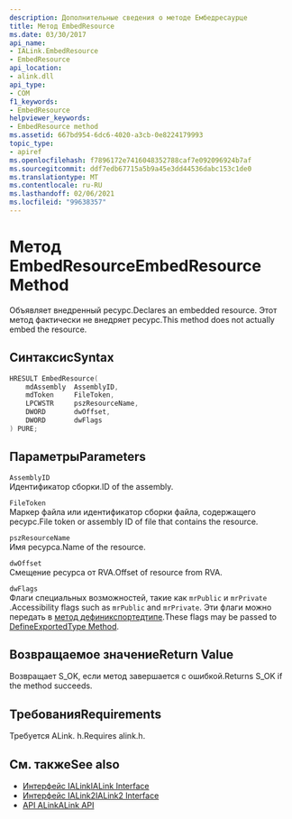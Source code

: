 ```yaml
---
description: Дополнительные сведения о методе Ембедресаурце
title: Метод EmbedResource
ms.date: 03/30/2017
api_name:
- IALink.EmbedResource
- EmbedResource
api_location:
- alink.dll
api_type:
- COM
f1_keywords:
- EmbedResource
helpviewer_keywords:
- EmbedResource method
ms.assetid: 667bd954-6dc6-4020-a3cb-0e8224179993
topic_type:
- apiref
ms.openlocfilehash: f7896172e7416048352788caf7e092096924b7af
ms.sourcegitcommit: ddf7edb67715a5b9a45e3dd44536dabc153c1de0
ms.translationtype: MT
ms.contentlocale: ru-RU
ms.lasthandoff: 02/06/2021
ms.locfileid: "99638357"
---
```

# <a name="embedresource-method"></a><span data-ttu-id="078bf-103">Метод EmbedResource</span><span class="sxs-lookup"><span data-stu-id="078bf-103">EmbedResource Method</span></span>

<span data-ttu-id="078bf-104">Объявляет внедренный ресурс.</span><span class="sxs-lookup"><span data-stu-id="078bf-104">Declares an embedded resource.</span></span> <span data-ttu-id="078bf-105">Этот метод фактически не внедряет ресурс.</span><span class="sxs-lookup"><span data-stu-id="078bf-105">This method does not actually embed the resource.</span></span>  
  
## <a name="syntax"></a><span data-ttu-id="078bf-106">Синтаксис</span><span class="sxs-lookup"><span data-stu-id="078bf-106">Syntax</span></span>  
  
```cpp  
HRESULT EmbedResource(  
    mdAssembly  AssemblyID,  
    mdToken     FileToken,  
    LPCWSTR     pszResourceName,  
    DWORD       dwOffset,  
    DWORD       dwFlags  
) PURE;  
```  
  
## <a name="parameters"></a><span data-ttu-id="078bf-107">Параметры</span><span class="sxs-lookup"><span data-stu-id="078bf-107">Parameters</span></span>  

 `AssemblyID`  
 <span data-ttu-id="078bf-108">Идентификатор сборки.</span><span class="sxs-lookup"><span data-stu-id="078bf-108">ID of the assembly.</span></span>  
  
 `FileToken`  
 <span data-ttu-id="078bf-109">Маркер файла или идентификатор сборки файла, содержащего ресурс.</span><span class="sxs-lookup"><span data-stu-id="078bf-109">File token or assembly ID of file that contains the resource.</span></span>  
  
 `pszResourceName`  
 <span data-ttu-id="078bf-110">Имя ресурса.</span><span class="sxs-lookup"><span data-stu-id="078bf-110">Name of the resource.</span></span>  
  
 `dwOffset`  
 <span data-ttu-id="078bf-111">Смещение ресурса от RVA.</span><span class="sxs-lookup"><span data-stu-id="078bf-111">Offset of resource from RVA.</span></span>  
  
 `dwFlags`  
 <span data-ttu-id="078bf-112">Флаги специальных возможностей, такие как `mrPublic` и `mrPrivate` .</span><span class="sxs-lookup"><span data-stu-id="078bf-112">Accessibility flags such as `mrPublic` and `mrPrivate`.</span></span> <span data-ttu-id="078bf-113">Эти флаги можно передать в [метод дефиникспортедтипе](../metadata/imetadataassemblyemit-defineexportedtype-method.md).</span><span class="sxs-lookup"><span data-stu-id="078bf-113">These flags may be passed to [DefineExportedType Method](../metadata/imetadataassemblyemit-defineexportedtype-method.md).</span></span>  
  
## <a name="return-value"></a><span data-ttu-id="078bf-114">Возвращаемое значение</span><span class="sxs-lookup"><span data-stu-id="078bf-114">Return Value</span></span>  

 <span data-ttu-id="078bf-115">Возвращает S_OK, если метод завершается с ошибкой.</span><span class="sxs-lookup"><span data-stu-id="078bf-115">Returns S_OK if the method succeeds.</span></span>  
  
## <a name="requirements"></a><span data-ttu-id="078bf-116">Требования</span><span class="sxs-lookup"><span data-stu-id="078bf-116">Requirements</span></span>  

 <span data-ttu-id="078bf-117">Требуется ALink. h.</span><span class="sxs-lookup"><span data-stu-id="078bf-117">Requires alink.h.</span></span>  
  
## <a name="see-also"></a><span data-ttu-id="078bf-118">См. также</span><span class="sxs-lookup"><span data-stu-id="078bf-118">See also</span></span>

- [<span data-ttu-id="078bf-119">Интерфейс IALink</span><span class="sxs-lookup"><span data-stu-id="078bf-119">IALink Interface</span></span>](ialink-interface.md)
- [<span data-ttu-id="078bf-120">Интерфейс IALink2</span><span class="sxs-lookup"><span data-stu-id="078bf-120">IALink2 Interface</span></span>](ialink2-interface.md)
- [<span data-ttu-id="078bf-121">API ALink</span><span class="sxs-lookup"><span data-stu-id="078bf-121">ALink API</span></span>](index.md)
